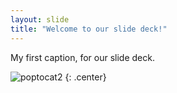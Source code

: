 ```yaml
---
layout: slide
title: "Welcome to our slide deck!"
---
```


My first caption, for our slide deck.

![poptocat2](https://octodex.github.com/images/poptocat_v2.png)
{: .center}
